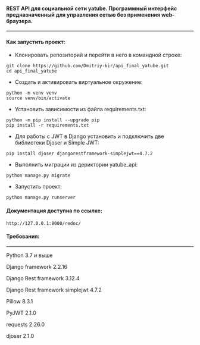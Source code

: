 #### REST API для социальной cети yatube. Программный интерфейс предназначенный для управления сетью без применения web-браузера.
------
#### Как запустить проект:
* Клонировать репозиторий и перейти в него в командной строке:
```
git clone https://github.com/Dmitriy-kir/api_final_yatube.git
cd api_final_yatube
```
* Cоздать и активировать виртуальное окружение:
```
python -m venv venv
source venv/bin/activate
```
* Установить зависимости из файла requirements.txt:
```
python -m pip install --upgrade pip
pip install -r requirements.txt
```
* Для работы с JWT в Django установить и подключить две библиотеки Djoser и Simple JWT:
```
pip install djoser djangorestframework-simplejwt==4.7.2
```
* Выполнить миграции из дериктории yatube_api:
```
python manage.py migrate
```
* Запустить проект:
```
python manage.py runserver
```
#### Документация доступна по ссылке:
```
http://127.0.0.1:8000/redoc/
```
#### Требования:
---
Python 3.7 и выше

Django framework 2.2.16

Django Rest framework 3.12.4

Django Rest framework simplejwt 4.7.2

Pillow 8.3.1

PyJWT 2.1.0

requests 2.26.0

djoser 2.1.0
